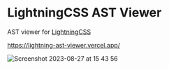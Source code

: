 # LightningCSS AST Viewer

AST viewer for [LightningCSS](https://lightningcss.dev/)

https://lightning-ast-viewer.vercel.app/

![Screenshot 2023-08-27 at 15 43 56](https://github.com/astahmer/lightningcss-ast-viewer/assets/47224540/56cf7940-8fe4-4dc9-8d22-e0cf6418bf1b)
